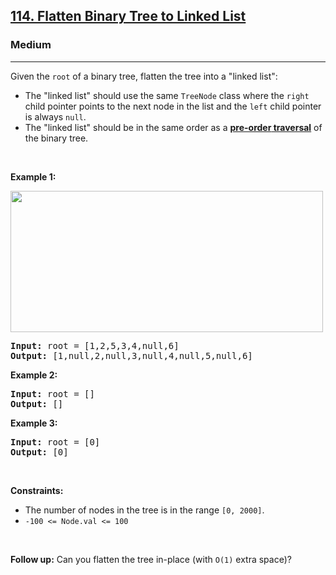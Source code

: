 <h2><a href="https://leetcode.com/problems/flatten-binary-tree-to-linked-list/?envType=company&envId=facebook&favoriteSlug=facebook-thirty-days&status=TO_DO">114. Flatten Binary Tree to Linked List</a></h2><h3>Medium</h3><hr><p>Given the <code>root</code> of a binary tree, flatten the tree into a &quot;linked list&quot;:</p>

<ul>
	<li>The &quot;linked list&quot; should use the same <code>TreeNode</code> class where the <code>right</code> child pointer points to the next node in the list and the <code>left</code> child pointer is always <code>null</code>.</li>
	<li>The &quot;linked list&quot; should be in the same order as a <a href="https://en.wikipedia.org/wiki/Tree_traversal#Pre-order,_NLR" target="_blank"><strong>pre-order</strong><strong> traversal</strong></a> of the binary tree.</li>
</ul>

<p>&nbsp;</p>
<p><strong class="example">Example 1:</strong></p>
<img alt="" src="https://assets.leetcode.com/uploads/2021/01/14/flaten.jpg" style="width: 500px; height: 226px;" />
<pre>
<strong>Input:</strong> root = [1,2,5,3,4,null,6]
<strong>Output:</strong> [1,null,2,null,3,null,4,null,5,null,6]
</pre>

<p><strong class="example">Example 2:</strong></p>

<pre>
<strong>Input:</strong> root = []
<strong>Output:</strong> []
</pre>

<p><strong class="example">Example 3:</strong></p>

<pre>
<strong>Input:</strong> root = [0]
<strong>Output:</strong> [0]
</pre>

<p>&nbsp;</p>
<p><strong>Constraints:</strong></p>

<ul>
	<li>The number of nodes in the tree is in the range <code>[0, 2000]</code>.</li>
	<li><code>-100 &lt;= Node.val &lt;= 100</code></li>
</ul>

<p>&nbsp;</p>
<strong>Follow up:</strong> Can you flatten the tree in-place (with <code>O(1)</code> extra space)?